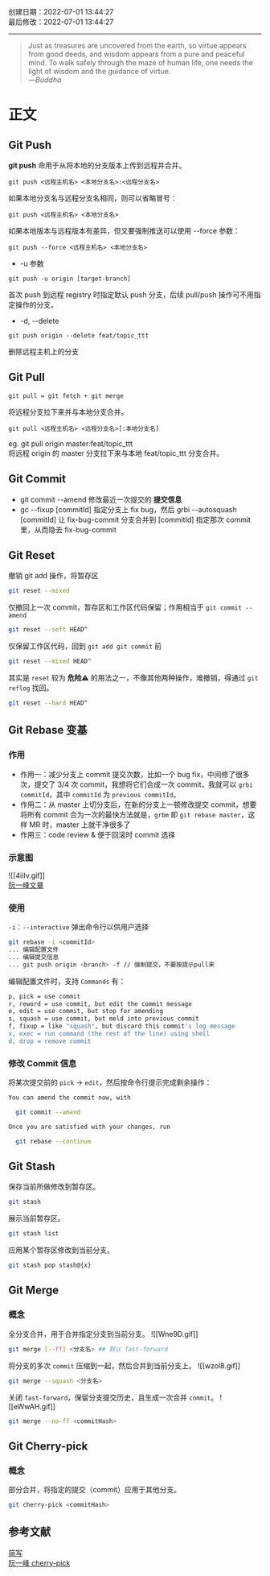 创建日期：2022-07-01 13:44:27  
最后修改：2022-07-01 13:44:27

- - -
> Just as treasures are uncovered from the earth, so virtue appears from good deeds, and wisdom appears from a pure and peaceful mind. To walk safely through the maze of human life, one needs the light of wisdom and the guidance of virtue.  
>—<cite>Buddha</cite>

# 正文

## Git Push

**git push** 命用于从将本地的分支版本上传到远程并合并。

```
git push <远程主机名> <本地分支名>:<远程分支名>
```

如果本地分支名与远程分支名相同，则可以省略冒号：

```
git push <远程主机名> <本地分支名>
```

如果本地版本与远程版本有差异，但又要强制推送可以使用 --force 参数：

```
git push --force <远程主机名> <本地分支名>
```

- -u 参数

```
git push -u origin [target-branch]
```

首次 push 到远程 registry 时指定默认 push 分支，后续 pull/push 操作可不用指定操作的分支。

- -d, --delete

```
git push origin --delete feat/topic_ttt
```

删除远程主机上的分支

## Git Pull

	git pull = git fetch + git merge

将远程分支拉下来并与本地分支合并。

```
git pull <远程主机名> <远程分支名>[:本地分支名]
```

eg. git pull origin master:feat/topic_ttt  
将远程 origin 的 master 分支拉下来与本地 feat/topic_ttt 分支合并。

## Git Commit

- git commit --amend 修改最近一次提交的 **提交信息**
- gc --fixup [commitId] 指定分支上 fix bug，然后 grbi --autosquash [commitId] 让 fix-bug-commit 分支合并到 [commitId] 指定那次 commit 里，从而隐去 fix-bug-commit

## Git Reset

撤销 git add 操作，将暂存区

```bash
git reset --mixed
```

仅撤回上一次 commit，暂存区和工作区代码保留；作用相当于 `git commit --amend`

```bash
git reset --soft HEAD^
```

仅保留工作区代码，回到 `git add git commit` 前

```bash
git reset --mixed HEAD^
```

其实是 `reset` 较为 **危险⚠️** 的用法之一，不像其他两种操作，难撤销，得通过 `git reflog` 找回。

```bash
git reset --hard HEAD^
```

## Git Rebase 变基

### 作用

- 作用一：减少分支上 commit 提交次数，比如一个 bug fix，中间修了很多次，提交了 3/4 次 commit，我想将它们合成一次 commit，我就可以 `grbi commitId`，其中 `commitId` 为 `previous commitId`。
- 作用二：从 master 上切分支后，在新的分支上一顿修改提交 commit，想要将所有 commit 合为一次的最快方法就是，`grbm` 即 `git rebase master`，这样 MR 时，master 上就干净很多了
- 作用三：code review & 便于回滚时 commit 选择

### 示意图

![[4iiIv.gif]]  
[阮一峰文章](https://www.ruanyifeng.com/blog/2015/08/git-use-process.html)

### 使用

`-i`：`--interactive` 弹出命令行以供用户选择

```bash
git rebase -i <commitId>
... 编辑配置文件
... 编辑提交信息
... git push origin <branch> -f // 强制提交，不要按提示pull来
```

编辑配置文件时，支持 `Commands` 有：

```bash
p, pick = use commit  
r, reword = use commit, but edit the commit message  
e, edit = use commit, but stop for amending  
s, squash = use commit, but meld into previous commit  
f, fixup = like "squash", but discard this commit's log message  
x, exec = run command (the rest of the line) using shell  
d, drop = remove commit
```

### 修改 Commit 信息

将某次提交前的 `pick` -> `edit`，然后按命令行提示完成剩余操作：

```bash
You can amend the commit now, with

  git commit --amend 

Once you are satisfied with your changes, run

  git rebase --continue

```

## Git Stash

保存当前所做修改到暂存区。

```bash
git stash
```

展示当前暂存区。

```bash
git stash list
```

应用某个暂存区修改到当前分支。

```bash
git stash pop stash@{x}
```

## Git Merge

### 概念

全分支合并，用于合并指定分支到当前分支。
![[Wne9D.gif]]

```bash
git merge [--ff] <分支名> ## 默认 fast-forward
```

将分支的多次 `commit` 压缩到一起，然后合并到当前分支上。
![[wzol8.gif]]

```bash
git merge --squash <分支名>
```

关闭 `fast-forward`，保留分支提交历史，且生成一次合并 `commit`。
![[eWwAH.gif]]

```bash
git merge --no-ff <commitHash>
```

## Git Cherry-pick

### 概念

部分合并，将指定的提交（commit）应用于其他分支。

```bash
git cherry-pick <commitHash>
```

## 参考文献

[简写](https://www.jianshu.com/p/660557b405dd)  
[阮一峰 cherry-pick](https://www.ruanyifeng.com/blog/2020/04/git-cherry-pick.html)
